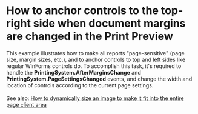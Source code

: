 # How to anchor controls to the top-right side when document margins are changed in the Print Preview


<p>This example illustrates how to make all reports "page-sensitive" (page size, margin sizes, etc.), and to anchor controls to top and left sides like regular WinForms controls do. To accomplish this task, it's required to handle the <strong>PrintingSystem.AfterMarginsChange</strong> and <strong>PrintingSystem.PageSettingsChanged</strong> events, and change the width and location of controls according to the current page settings.<br /><br />See also: <a href="https://www.devexpress.com/Support/Center/p/T272219">How to dynamically size an image to make it fit into the entire page client area</a></p>

<br/>


